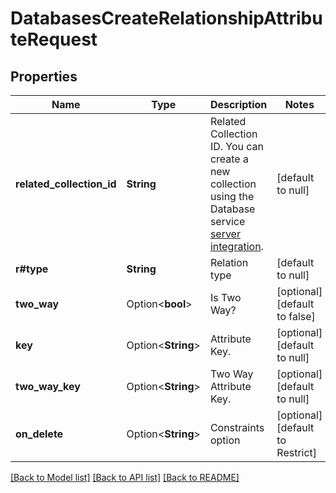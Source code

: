 # DatabasesCreateRelationshipAttributeRequest

## Properties

Name | Type | Description | Notes
------------ | ------------- | ------------- | -------------
**related_collection_id** | **String** | Related Collection ID. You can create a new collection using the Database service [server integration](https://appwrite.io/docs/server/databases#databasesCreateCollection). | [default to null]
**r#type** | **String** | Relation type | [default to null]
**two_way** | Option<**bool**> | Is Two Way? | [optional][default to false]
**key** | Option<**String**> | Attribute Key. | [optional][default to null]
**two_way_key** | Option<**String**> | Two Way Attribute Key. | [optional][default to null]
**on_delete** | Option<**String**> | Constraints option | [optional][default to Restrict]

[[Back to Model list]](../README.md#documentation-for-models) [[Back to API list]](../README.md#documentation-for-api-endpoints) [[Back to README]](../README.md)


